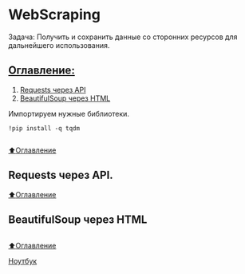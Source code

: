 # WebScraping
Задача: Получить и сохранить данные со сторонних ресурсов для дальнейшего использования.

<a name="3"></a>
## [Оглавление:](#3)
1. [Requests через API](#1)
2. [BeautifulSoup через HTML](#2)


Импортируем нужные библиотеки.
```
!pip install -q tqdm
```
```

```
[:arrow_up:Оглавление](#3)
<a name="1"></a>
## Requests через API.


[:arrow_up:Оглавление](#3)
<a name="2"></a>
## BeautifulSoup через HTML
```

```

[:arrow_up:Оглавление](#3)

[Ноутбук](https://colab.research.google.com/drive/1oWy8dT5TYUPZ8ioZW6BizCB8FlfJcuB8?usp=sharing)
